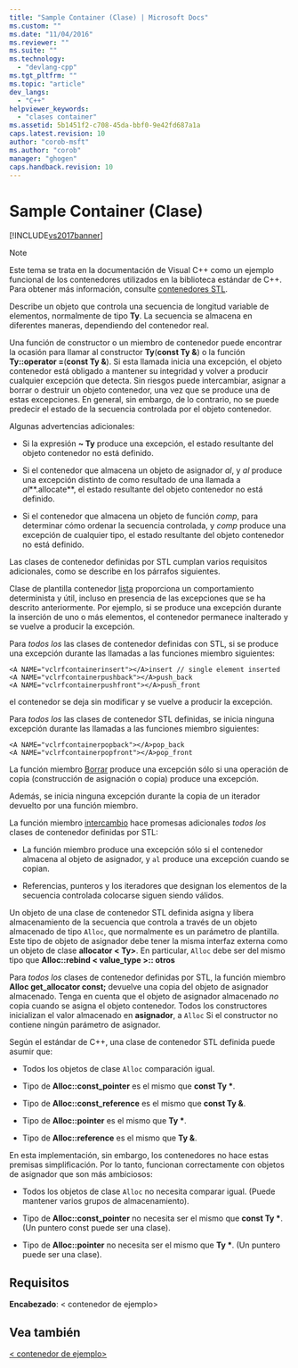 ```yaml
---
title: "Sample Container (Clase) | Microsoft Docs"
ms.custom: ""
ms.date: "11/04/2016"
ms.reviewer: ""
ms.suite: ""
ms.technology: 
  - "devlang-cpp"
ms.tgt_pltfrm: ""
ms.topic: "article"
dev_langs: 
  - "C++"
helpviewer_keywords: 
  - "clases container"
ms.assetid: 5b1451f2-c708-45da-bbf0-9e42fd687a1a
caps.latest.revision: 10
author: "corob-msft"
ms.author: "corob"
manager: "ghogen"
caps.handback.revision: 10
---
```

# Sample Container (Clase)
[!INCLUDE[vs2017banner](../assembler/inline/includes/vs2017banner.md)]

> [!NOTE]
>  Este tema se trata en la documentación de Visual C++ como un ejemplo funcional de los contenedores utilizados en la biblioteca estándar de C++. Para obtener más información, consulte [contenedores STL](../standard-library/stl-containers.md).  
  
 Describe un objeto que controla una secuencia de longitud variable de elementos, normalmente de tipo **Ty**. La secuencia se almacena en diferentes maneras, dependiendo del contenedor real.  
  
 Una función de constructor o un miembro de contenedor puede encontrar la ocasión para llamar al constructor **Ty**(**const Ty &**) o la función **Ty::operator =**(**const Ty &**). Si esta llamada inicia una excepción, el objeto contenedor está obligado a mantener su integridad y volver a producir cualquier excepción que detecta. Sin riesgos puede intercambiar, asignar a borrar o destruir un objeto contenedor, una vez que se produce una de estas excepciones. En general, sin embargo, de lo contrario, no se puede predecir el estado de la secuencia controlada por el objeto contenedor.  
  
 Algunas advertencias adicionales:  
  
-   Si la expresión **~ Ty** produce una excepción, el estado resultante del objeto contenedor no está definido.  
  
-   Si el contenedor que almacena un objeto de asignador *al*, y *al* produce una excepción distinto de como resultado de una llamada a *al***.allocate**, el estado resultante del objeto contenedor no está definido.  
  
-   Si el contenedor que almacena un objeto de función *comp*, para determinar cómo ordenar la secuencia controlada, y *comp* produce una excepción de cualquier tipo, el estado resultante del objeto contenedor no está definido.  
  
 Las clases de contenedor definidas por STL cumplan varios requisitos adicionales, como se describe en los párrafos siguientes.  
  
 Clase de plantilla contenedor [lista](../standard-library/list-class.md) proporciona un comportamiento determinista y útil, incluso en presencia de las excepciones que se ha descrito anteriormente. Por ejemplo, si se produce una excepción durante la inserción de uno o más elementos, el contenedor permanece inalterado y se vuelve a producir la excepción.  
  
 Para *todos los* las clases de contenedor definidas con STL, si se produce una excepción durante las llamadas a las funciones miembro siguientes:  
  
```  
<A NAME="vclrfcontainerinsert"></A>insert // single element inserted  
<A NAME="vclrfcontainerpushback"></A>push_back  
<A NAME="vclrfcontainerpushfront"></A>push_front  
```  
  
 el contenedor se deja sin modificar y se vuelve a producir la excepción.  
  
 Para *todos los* las clases de contenedor STL definidas, se inicia ninguna excepción durante las llamadas a las funciones miembro siguientes:  
  
```  
<A NAME="vclrfcontainerpopback"></A>pop_back  
<A NAME="vclrfcontainerpopfront"></A>pop_front  
```  
  
 La función miembro [Borrar](../standard-library/container-class-erase.md) produce una excepción sólo si una operación de copia (construcción de asignación o copia) produce una excepción.  
  
 Además, se inicia ninguna excepción durante la copia de un iterador devuelto por una función miembro.  
  
 La función miembro [intercambio](../standard-library/container-class-swap.md) hace promesas adicionales *todos los* clases de contenedor definidas por STL:  
  
-   La función miembro produce una excepción sólo si el contenedor almacena al objeto de asignador, y `al` produce una excepción cuando se copian.  
  
-   Referencias, punteros y los iteradores que designan los elementos de la secuencia controlada colocarse siguen siendo válidos.  
  
 Un objeto de una clase de contenedor STL definida asigna y libera almacenamiento de la secuencia que controla a través de un objeto almacenado de tipo `Alloc`, que normalmente es un parámetro de plantilla. Este tipo de objeto de asignador debe tener la misma interfaz externa como un objeto de clase **allocator \< Ty>**. En particular, `Alloc` debe ser del mismo tipo que **Alloc::rebind \< value_type >:: otros**  
  
 Para *todos los* clases de contenedor definidas por STL, la función miembro **Alloc get_allocator const;** devuelve una copia del objeto de asignador almacenado. Tenga en cuenta que el objeto de asignador almacenado *no* copia cuando se asigna el objeto contenedor. Todos los constructores inicializan el valor almacenado en **asignador**, a `Alloc` Si el constructor no contiene ningún parámetro de asignador.  
  
 Según el estándar de C++, una clase de contenedor STL definida puede asumir que:  
  
-   Todos los objetos de clase `Alloc` comparación igual.  
  
-   Tipo de **Alloc::const_pointer** es el mismo que **const Ty \***.  
  
-   Tipo de **Alloc::const_reference** es el mismo que **const Ty &**.  
  
-   Tipo de **Alloc::pointer** es el mismo que **Ty \***.  
  
-   Tipo de **Alloc::reference** es el mismo que **Ty &**.  
  
 En esta implementación, sin embargo, los contenedores no hace estas premisas simplificación. Por lo tanto, funcionan correctamente con objetos de asignador que son más ambiciosos:  
  
-   Todos los objetos de clase `Alloc` no necesita comparar igual. (Puede mantener varios grupos de almacenamiento).  
  
-   Tipo de **Alloc::const_pointer** no necesita ser el mismo que **const Ty \***. (Un puntero const puede ser una clase).  
  
-   Tipo de **Alloc::pointer** no necesita ser el mismo que **Ty \***. (Un puntero puede ser una clase).  
  
## <a name="requirements"></a>Requisitos  
 **Encabezado**: \< contenedor de ejemplo>  
  
## <a name="see-also"></a>Vea también  
 [\< contenedor de ejemplo>](../standard-library/sample-container.md)

